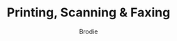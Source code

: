 ---
layout: post
title: Printing, Scanning & Faxing
author: Brodie
section: visit
categories: [visit, brodie]
audience: ""
keywords: ""
goals: ""
actions: ""
---